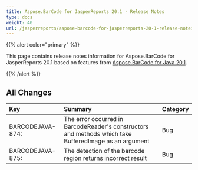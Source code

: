 ```yaml
---
title: Aspose.BarCode for JasperReports 20.1 - Release Notes
type: docs
weight: 40
url: /jasperreports/aspose-barcode-for-jasperreports-20-1-release-notes/
---
```


{{% alert color="primary" %}} 

This page contains release notes information for Aspose.BarCode for JasperReports 20.1 based on features from [Aspose.BarCode for Java 20.1](https://downloads.aspose.com/barcode/java/new-releases/aspose.barcode-for-java-20.1/).

{{% /alert %}} 
## **All Changes**

|**Key**|**Summary**|**Category**|
| :- | :- | :- |
|BARCODEJAVA-874:|The error occurred in BarcodeReader's constructors and methods which take BufferedImage as an argument|Bug|
|BARCODEJAVA-875:|The detection of the barcode region returns incorrect result|Bug|

